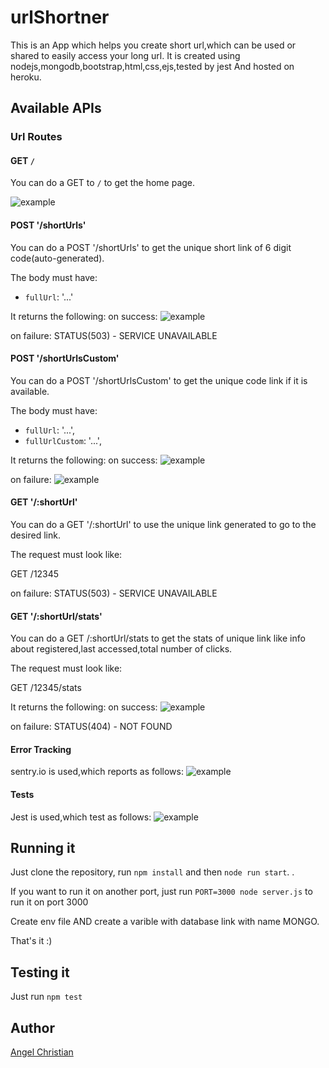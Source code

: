 # urlShortner

This is an App which helps you create short url,which can be used or shared to easily access your long url.
It is created using nodejs,mongodb,bootstrap,html,css,ejs,tested by jest And hosted on heroku.

## Available APIs

### Url Routes

#### GET `/`

You can do a GET to `/` to get the home page.

![example](https://res.cloudinary.com/angelchristian/image/upload/v1607544233/home_iol3tq.png)


#### POST '/shortUrls'

You can do a POST '/shortUrls' to get the unique short link of 6 digit code(auto-generated).

The body must have:

* `fullUrl`: '...'

It returns the following:
on success:
![example](https://res.cloudinary.com/angelchristian/image/upload/v1607544270/urlsuccess_nxrgnz.png)

on failure:
STATUS(503) - SERVICE  UNAVAILABLE


#### POST '/shortUrlsCustom'

You can do a POST '/shortUrlsCustom' to get the unique code link if it is available.

The body must have:

* `fullUrl`: '...',
* `fullUrlCustom`: '...',


It returns the following:
on success:
![example](https://res.cloudinary.com/angelchristian/image/upload/v1607544270/urlsuccess_nxrgnz.png)

on failure:
![example](https://res.cloudinary.com/angelchristian/image/upload/v1607544319/urlfail_dmtmvo.png)


#### GET '/:shortUrl'

You can do a GET '/:shortUrl' to use the unique link generated to go to the desired link.

The request must look like:

GET /12345

on failure:
STATUS(503) - SERVICE  UNAVAILABLE


#### GET '/:shortUrl/stats'

You can do a GET /:shortUrl/stats to get the stats of unique link like info about registered,last accessed,total number of clicks.

The request must look like:

GET /12345/stats


It returns the following:
on success:
![example](https://res.cloudinary.com/angelchristian/image/upload/v1607544385/stats_xehilt.png)

on failure:
STATUS(404) - NOT FOUND

#### Error Tracking
sentry.io is used,which reports as follows:
![example](https://res.cloudinary.com/angelchristian/image/upload/v1607544464/sentry_fl1mvg.png)

#### Tests
Jest is used,which test as follows:
![example](https://res.cloudinary.com/angelchristian/image/upload/v1607544499/test_usstvt.png)


## Running it

Just clone the repository, run `npm install` and then `node run start`. .

If you want to run it on another port, just run `PORT=3000 node server.js` to run it on port 3000 

Create env file AND create a varible with database link  with name MONGO.

That's it :)

## Testing it

Just run `npm test`


## Author

[Angel Christian](https://github.com/AngelChristian)

